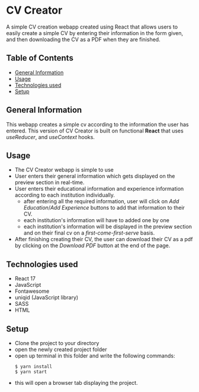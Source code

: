 # CV Creator

A simple CV creation webapp created using React that allows users to easily create a simple CV by entering their information in the form given, and then downloading the CV as a PDF when they are finished.

## Table of Contents

- [General Information](#general-information)
- [Usage](#usage)
- [Technologies used](#technologies-used)
- [Setup](#setup)

## General Information

This webapp creates a simple cv according to the information the user has entered. This version of CV Creator is built on functional **React** that uses _useReducer_, and _useContext_ hooks.

## Usage

- The CV Creator webapp is simple to use
- User enters their general information which gets displayed on the preview section in real-time.
- User enters their educational information and experience information according to each institution individually.
  - after entering all the required information, user will click on _Add Education_/_Add Experience_ buttons to add that information to their CV.
  - each institution's information will have to added one by one
  - each institution's information will be displayed in the preview section and on their final cv on a _first-come-first-serve_ basis.
- After finishing creating their CV, the user can download their CV as a pdf by clicking on the _Download PDF_ button at the end of the page.

## Technologies used

- React 17
- JavaScript
- Fontawesome
- uniqid (JavaScript library)
- SASS
- HTML

## Setup

- Clone the project to your directory
- open the newly created project folder
- open up terminal in this folder and write the following commands:
  ```
  $ yarn install
  $ yarn start
  ```
- this will open a browser tab displaying the project.

